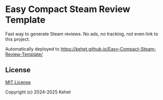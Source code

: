 # Easy Compact Steam Review Template

Fast way to generate Steam reviews. No ads, no tracking, not even link to this project. 

Automatically deployed to https://kehet.github.io/Easy-Compact-Steam-Review-Template/

## License

[MIT License](./LICENSE)

Copyright (c) 2024-2025 Kehet
